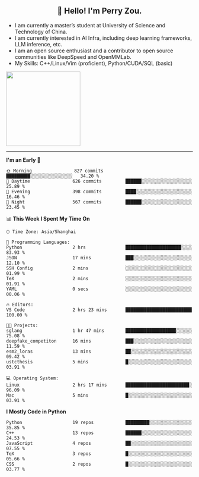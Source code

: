 <h2 align="center">👋 Hello! I'm Perry Zou.</h2>

- I am currently a master’s student at University of Science and Technology of China.
- I am currently interested in AI Infra, including deep learning frameworks, LLM inference, etc.
- I am an open source enthusiast and a contributor to open source communities like DeepSpeed and OpenMMLab.
- My Skills: C++/Linux/Vim (proficient), Python/CUDA/SQL (basic)

<img height=200 align="center" src="https://github-readme-stats.vercel.app/api?username=zonepg" />

-------

<!--START_SECTION:waka-->
**I'm an Early 🐤** 

```text
🌞 Morning                827 commits         █████████░░░░░░░░░░░░░░░░   34.20 % 
🌆 Daytime                626 commits         ██████░░░░░░░░░░░░░░░░░░░   25.89 % 
🌃 Evening                398 commits         ████░░░░░░░░░░░░░░░░░░░░░   16.46 % 
🌙 Night                  567 commits         ██████░░░░░░░░░░░░░░░░░░░   23.45 % 
```


📊 **This Week I Spent My Time On** 

```text
🕑︎ Time Zone: Asia/Shanghai

💬 Programming Languages: 
Python                   2 hrs               █████████████████████░░░░   83.93 % 
JSON                     17 mins             ███░░░░░░░░░░░░░░░░░░░░░░   12.10 % 
SSH Config               2 mins              ░░░░░░░░░░░░░░░░░░░░░░░░░   01.99 % 
TeX                      2 mins              ░░░░░░░░░░░░░░░░░░░░░░░░░   01.91 % 
YAML                     0 secs              ░░░░░░░░░░░░░░░░░░░░░░░░░   00.06 % 

🔥 Editors: 
VS Code                  2 hrs 23 mins       █████████████████████████   100.00 % 

🐱‍💻 Projects: 
sglang                   1 hr 47 mins        ███████████████████░░░░░░   75.08 % 
deepfake_competiton      16 mins             ███░░░░░░░░░░░░░░░░░░░░░░   11.59 % 
esm2_loras               13 mins             ██░░░░░░░░░░░░░░░░░░░░░░░   09.42 % 
ustcthesis               5 mins              █░░░░░░░░░░░░░░░░░░░░░░░░   03.91 % 

💻 Operating System: 
Linux                    2 hrs 17 mins       ████████████████████████░   96.09 % 
Mac                      5 mins              █░░░░░░░░░░░░░░░░░░░░░░░░   03.91 % 
```

**I Mostly Code in Python** 

```text
Python                   19 repos            █████████░░░░░░░░░░░░░░░░   35.85 % 
C++                      13 repos            ██████░░░░░░░░░░░░░░░░░░░   24.53 % 
JavaScript               4 repos             ██░░░░░░░░░░░░░░░░░░░░░░░   07.55 % 
TeX                      3 repos             █░░░░░░░░░░░░░░░░░░░░░░░░   05.66 % 
CSS                      2 repos             █░░░░░░░░░░░░░░░░░░░░░░░░   03.77 % 
```




<!--END_SECTION:waka-->
